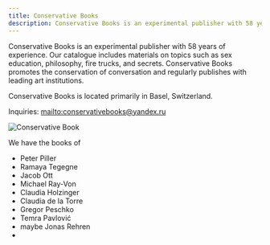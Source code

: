 ```yaml
---
title: Conservative Books
description: Conservative Books is an experimental publisher with 58 years of experience.
---
```

Conservative Books is an experimental publisher with 58 years of experience. Our catalogue includes materials on topics such as sex education, philosophy, fire trucks, and secrets. Conservative Books promotes the conservation of conversation and regularly publishes with leading art institutions.

Conservative Books is located primarily in Basel, Switzerland.

Inquiries: <mailto:conservativebooks@yandex.ru>

![Conservative Book](/img/screen-shot-2020-08-06-at-11.41.58.jpg)

We have the books of

* Peter Piller
* Ramaya Tegegne
* Jacob Ott
* Michael Ray-Von
* Claudia Holzinger
* Claudia de la Torre
* Gregor Peschko
* Temra Pavlović
* maybe Jonas Rehren
*
